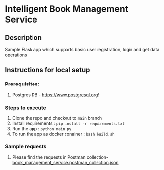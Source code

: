 # Intelligent Book Management Service



## Description
Sample Flask app which supports basic user registration, login and get data operations

## Instructions for local setup

### Prerequisites:
1. Postgres DB - https://www.postgresql.org/

### Steps to execute 
1. Clone the repo and checkout to ```main``` branch
2. Install requirements : ```pip install -r requirements.txt```
3. Run the app : ```python main.py```
4. To run the app as docker conainer : ```bash build.sh```

### Sample requests
1. Please find the requests in Postman collection- [book_management_service.postman_collection.json](book_management_service.postman_collection.json)
